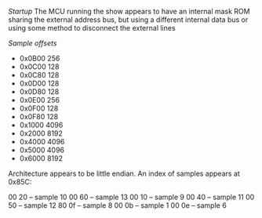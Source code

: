 *Startup*
The MCU running the show appears to have an internal mask ROM sharing the external address bus, but using a different internal data bus or using some method to disconnect the external lines


*Sample offsets*
- 0x0B00 256
- 0x0C00 128
- 0x0C80 128
- 0x0D00 128
- 0x0D80 128
- 0x0E00 256
- 0x0F00 128
- 0x0F80 128
- 0x1000 4096
- 0x2000 8192
- 0x4000 4096
- 0x5000 4096
- 0x6000 8192


Architecture appears to be little endian. An index of samples appears at 0x85C:

00 20 – sample 10
00 60 – sample 13
00 10 – sample 9
00 40 – sample 11
00 50 – sample 12
80 0f – sample 8
00 0b – sample 1
00 0e – sample 6

